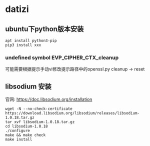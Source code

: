 # datizi
## ubuntu下python版本安装
```
apt install python3-pip
pip3 install xxx
```
### undefined symbol EVP_CIPHER_CTX_cleanup
可能需要根据提示手动vi修改提示路径中的openssl.py  cleanup -> reset

## libsodium 安装
官网: https://doc.libsodium.org/installation
```
wget -N --no-check-certificate https://download.libsodium.org/libsodium/releases/libsodium-1.0.18.tar.gz
tar xvf libsodium-1.0.18.tar.gz
cd libsodium-1.0.18
./configure
make && make check
make install
```
